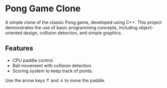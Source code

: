 # Pong Game Clone

A simple clone of the classic Pong game, developed using C++. This project demonstrates the use of basic programming concepts, including object-oriented design, collision detection, and simple graphics.

## Features
- CPU paddle control.
- Ball movement with collision detection.
- Scoring system to keep track of points.
  
Use the arrow keys ↑ and ↓ to move the paddle.
